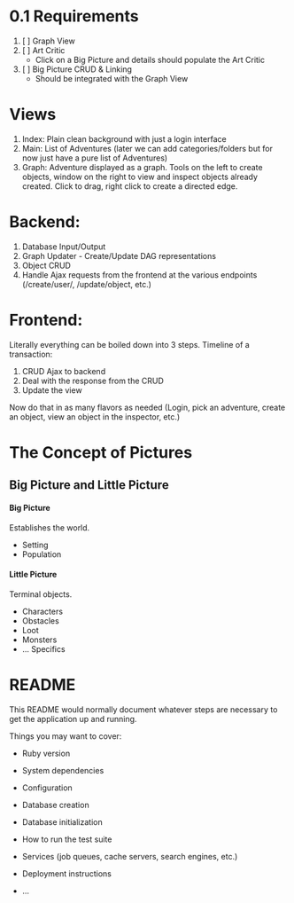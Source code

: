 # 0.1 Requirements

1. [ ] Graph View
2. [ ] Art Critic
    - Click on a Big Picture and details should populate the Art Critic
3. [ ] Big Picture CRUD & Linking
    - Should be integrated with the Graph View


# Views

1. Index: Plain clean background with just a login interface
2. Main: List of Adventures (later we can add categories/folders but for now just have a pure list of Adventures)
3. Graph: Adventure displayed as a graph. Tools on the left to create objects, window on the right to view and inspect objects already created. Click to drag, right click to create a directed edge. 

# Backend:

1. Database Input/Output
2. Graph Updater - Create/Update DAG representations
3. Object CRUD
4. Handle Ajax requests from the frontend at the various endpoints (/create/user/, /update/object, etc.)

# Frontend:

Literally everything can be boiled down into 3 steps.
Timeline of a transaction:
1. CRUD Ajax to backend
2. Deal with the response from the CRUD
3. Update the view

Now do that in as many flavors as needed (Login, pick an adventure, create an object, view an object in the inspector, etc.)

# The Concept of Pictures
## Big Picture and Little Picture
#### Big Picture
Establishes the world. 
- Setting
- Population


#### Little Picture
Terminal objects. 

- Characters
- Obstacles
- Loot
- Monsters
- ... Specifics


# README

This README would normally document whatever steps are necessary to get the
application up and running.

Things you may want to cover:

* Ruby version

* System dependencies

* Configuration

* Database creation

* Database initialization

* How to run the test suite

* Services (job queues, cache servers, search engines, etc.)

* Deployment instructions

* ...
